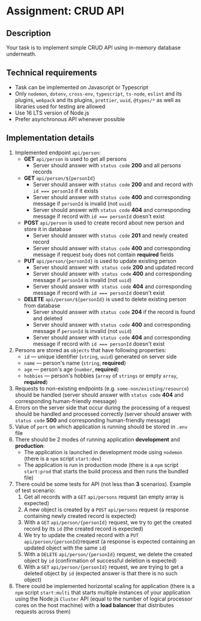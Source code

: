 # Assignment: CRUD API

## Description

Your task is to implement simple CRUD API using in-memory database underneath.

## Technical requirements

- Task can be implemented on Javascript or Typescript
- Only `nodemon`, `dotenv`, `cross-env`, `typescript`, `ts-node`, `eslint` and its plugins, `webpack` and its plugins, `prettier`, `uuid`, `@types/*` as well as libraries used for testing are allowed
- Use 16 LTS version of Node.js
- Prefer asynchronous API whenever possible

## Implementation details

1. Implemented endpoint `api/person`:
    * **GET** `api/person` is used to get all persons
        * Server should answer with `status code` **200** and all persons records
    * **GET** `api/person/${personId}` 
        * Server should answer with `status code` **200** and and record with `id === personId` if it exists
        * Server should answer with `status code` **400** and corresponding message if `personId` is invalid (not `uuid`)
        * Server should answer with `status code` **404** and corresponding message if record with `id === personId` doesn't exist
    * **POST** `api/person` is used to create record about new person and store it in database
        * Server should answer with `status code` **201** and newly created record
        * Server should answer with `status code` **400** and corresponding message if request `body` does not contain **required** fields
    * **PUT** `api/person/{personId}` is used to update existing person
        * Server should answer with` status code` **200** and updated record
        * Server should answer with` status code` **400** and corresponding message if `personId` is invalid (not `uuid`)
        * Server should answer with` status code` **404** and corresponding message if record with `id === personId` doesn't exist
    * **DELETE** `api/person/${personId}` is used to delete existing person from database
        * Server should answer with `status code` **204** if the record is found and deleted
        * Server should answer with `status code` **400** and corresponding message if `personId` is invalid (not `uuid`)
        * Server should answer with `status code` **404** and corresponding message if record with `id === personId` doesn't exist
2. Persons are stored as `objects` that have following properties:
    * `id` — unique identifier (`string`, `uuid`) generated on server side
    * `name` — person's name (`string`, **required**)
    * `age` — person's age (`number`, **required**)
    * `hobbies` — person's hobbies (`array` of `strings` or empty `array`, **required**)
3. Requests to non-existing endpoints (e.g. `some-non/existing/resource`) should be handled (server should answer with `status code` **404** and corresponding human-friendly message)
4. Errors on the server side that occur during the processing of a request should be handled and processed correctly (server should answer with `status code` **500** and corresponding human-friendly message)
5. Value of `port` on which application is running should be stored in `.env` file
6. There should be 2 modes of running application **development** and **production**:
    * The application is launched in development mode using `nodemon` (there is a `npm` script `start:dev`)
    * The application is run in production mode (there is a `npm` script `start:prod` that starts the build process and then runs the bundled file)
7. There could be some tests for API (not less than **3** scenarios). Example of test scenario:
    1. Get all records with a `GET` `api/persons` request (an empty array is expected)
    2. A new object is created by a `POST` `api/persons` request (a response containing newly created record is expected)
    3. With a `GET` `api/person/{personId}` request, we try to get the created  record by its `id` (the created record is expected)
    4. We try to update the created record with a `PUT` `api/person/{personId}`request (a response is expected containing an updated object with the same `id`)
    5. With a `DELETE` `api/person/{personId}` request, we delete the created object by `id` (confirmation of successful deletion is expected)
    6. With a `GET` `api/person/{personId}` request, we are trying to get a deleted object by `id` (expected answer is that there is no such object)
8. There could be implemented horizontal scaling for application (there is a `npm` script `start:multi` that starts multiple instances of your application using the Node.js `Cluster` API (equal to the number of logical processor cores on the host machine) with a **load balancer** that distributes requests across them)
